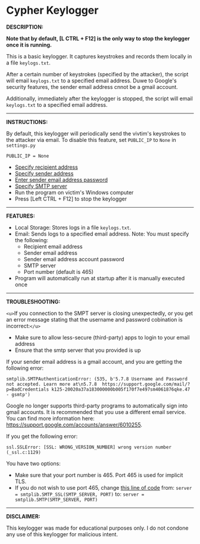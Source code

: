 # Cypher Keylogger

**DESCRIPTION:**

**Note that by default, [L CTRL + F12] is the only way to stop the keylogger once it is running.**

This is a basic keylogger. It captures keystrokes and records them locally in a file ``keylogs.txt``.

After a certain number of keystrokes (specified by the attacker), the script will email ``keylogs.txt`` to a specified email address. Duwe to Google's security features, the sender email address cnnot be a gmail account.

Additionally, immediately after the keylogger is stopped, the script will email ``keylogs.txt`` to a specified email address.

---

**INSTRUCTIONS:**

By default, this keylogger will periodically send the vivtim's keystrokes to the attacker via email. To disable this feature, set ``PUBLIC_IP`` to ``None`` in ``settings.py``

```
PUBLIC_IP = None
```

- [Specify recipient address](https://github.com/bmattblake/Cypher-Keylogger/blob/629c4727a6d00e80ef2203577483726575b4c367/cypher/.env#L1)
- [Specify sender address](https://github.com/bmattblake/Cypher-Keylogger/blob/629c4727a6d00e80ef2203577483726575b4c367/cypher/.env#L1)
- [Enter sender email address password](https://github.com/bmattblake/Cypher-Keylogger/blob/629c4727a6d00e80ef2203577483726575b4c367/cypher/.env#L2)
- [Specify SMTP server](https://github.com/bmattblake/Cypher-Keylogger/blob/629c4727a6d00e80ef2203577483726575b4c367/cypher/settings.py#L21)
- Run the program on victim's Windows computer
- Press [Left CTRL + F12] to stop the keylogger

---

**FEATURES:**

- Local Storage: Stores logs in a file ``keylogs.txt``.
- Email: Sends logs to a specified email address. Note: You must specify the following:
  - Recipient email address
  - Sender email address
  - Sender email address account password
  - SMTP server
  - Port number (default is 465)
- Program will automatically run at startup after it is manually executed once

---

**TROUBLESHOOTING:**

`<u>`If you connection to the SMPT server is closing unexpectedly, or you get an error message stating that the username and password cobination is incorrect:`</u>`

- Make sure to allow less-secure (third-party) apps to login to your email address
- Ensure that the smtp server that you provided is up

If your sender email address is a gmail account, and you are getting the following error:

```
smtplib.SMTPAuthenticationError: (535, b'5.7.8 Username and Password not accepted. Learn more at\n5.7.8  https://support.google.com/mail/?p=BadCredentials k125-20020a37a183000000b005f170f7e497sm4061876qke.47 - gsmtp')
```

Google no longer supports third-party programs to automatically sign into gmail accounts. It is recommended that you use a different email service. You can find more information here: https://support.google.com/accounts/answer/6010255.

If you get the following error:

```
ssl.SSLError: [SSL: WRONG_VERSION_NUMBER] wrong version number (_ssl.c:1129)
```

You have two options:

- Make sure that your port number is 465. Port 465 is used for implicit TLS.
- If you do not wish to use port 465, change [this line of code](https://github.com/bmattblake/Keylogger/blob/d992c8f8be0de920a1887fe8953062fe032b82be/keylogger.py#L112) from:
  ``server = smtplib.SMTP_SSL(SMTP_SERVER, PORT)``
  to:
  ``server = smtplib.SMTP(SMTP_SERVER, PORT)``

---

**DISCLAIMER:**

This keylogger was made for educational purposes only. I do not condone any use of this keylogger for malicious intent.
